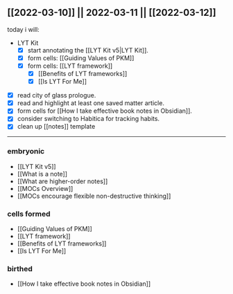 [[2022-03-10]] || 2022-03-11 || [[2022-03-12]]
---
today i will:
- LYT Kit
	- [x] start annotating the [[LYT Kit v5|LYT Kit]].
	- [x] form cells: [[Guiding Values of PKM]]
	- [x] form cells: [[LYT framework]]
		- [x] [[Benefits of LYT frameworks]]
		- [x] [[Is LYT For Me]]
- [x] read city of glass prologue.
- [x] read and highlight at least one saved matter article.
- [x] form cells for  [[How I take effective book notes in Obsidian]].
- [x] consider switching to Habitica for tracking habits.
- [x] clean up [[notes]] template

---

### embryonic
- [[LYT Kit v5]]
- [[What is a note]]
- [[What are higher-order notes]]
- [[MOCs Overview]]
- [[MOCs encourage flexible non-destructive thinking]]

### cells formed
- [[Guiding Values of PKM]]
- [[LYT framework]]
- [[Benefits of LYT frameworks]]
- [[Is LYT For Me]]

### birthed
- [[How I take effective book notes in Obsidian]]